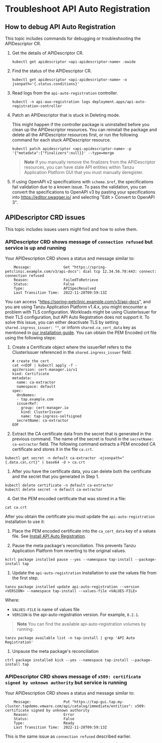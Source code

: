 # Troubleshoot API Auto Registration

## How to debug API Auto Registration

This topic includes commands for debugging or troubleshooting the APIDescriptor CR.

1. Get the details of APIDescriptor CR.

    ```console
    kubectl get apidescriptor <api-apidescriptor-name> -owide
    ```

2. Find the status of the APIDescriptor CR.

    ```console
    kubectl get apidescriptor <api-apidescriptor-name> -o jsonpath='{.status.conditions}'
    ```

3. Read logs from the `api-auto-registration` controller.
   
    ```console
    kubectl -n api-auo-registration logs deployment.apps/api-auto-registration-controller
    ```

4. Patch an APIDescriptor that is stuck in Deleting mode.

   This might happen if the controller package is uninstalled before you clean up the APIDescriptor resources.
   You can reinstall the package and delete all the APIDescriptor resources first, or run the following command for each stuck APIDescriptor resource.

    ```console
    kubectl patch apidescriptor <api-apidescriptor-name> -p '{"metadata":{"finalizers":null}}' --type=merge
    ```

    >**Note** If you manually remove the finalizers from the APIDescriptor resources, you can have stale API entities within Tanzu Application Platform GUI that you must manually deregister.

5. If using OpenAPI v2 specifications with `schema.$ref`, the specifications fail validation due to a known issue.
To pass the validation, you can convert the specifications to OpenAPI v3 by pasting your specifications into https://editor.swagger.io/ and selecting "Edit > Convert to OpenAPI 3".

## APIDescriptor CRD issues

This topic includes issues users might find and how to solve them.

### APIDescriptor CRD shows message of `connection refused` but service is up and running

Your APIDescription CRD shows a status and message similar to:

```console
    Message:               Get "https://spring-petclinic.example.com/v3/api-docs": dial tcp 12.34.56.78:443: connect: connection refused
    Reason:                FailedToRetrieve
    Status:                False
    Type:                  APISpecResolved
    Last Transition Time:  2022-11-28T09:59:13Z
```

You can access "https://spring-petclinic.example.com/v3/api-docs", and you are
using Tanzu Application Platform v1.4.x, you might encounter a problem with TLS
configuration. Workloads might be using ClusterIssuer for their TLS
configuration, but API Auto Registration does not support it. To solve this
issue, you can either deactivate TLS by setting `shared.ingress_issuer: ""`, or
inform `shared.ca_cert_data` key as mentioned in [our installation
guide](installation.md).  You can obtain the PEM Encoded crt file using the following steps:

1. Create a Certificate object where the issuerRef refers to the ClusterIssuer referenced
in the `shared.ingress_issuer` field.

    ```console
    # create the cert
    cat <<EOF | kubectl apply -f -
    apiVersion: cert-manager.io/v1
    kind: Certificate
    metadata:
      name: ca-extractor
      namespace: default
    spec:
      dnsNames:
      - tap.example.com
      issuerRef:
        group: cert-manager.io
        kind: ClusterIssuer
        name: tap-ingress-selfsigned
      secretName: ca-extractor
    EOF
    ```

2. Extract the CA certificate data from the secret that is generated in the
previous command. The name of the secret is found in the `secretName:
ca-extractor` field. The following command extracts a PEM encoded CA certificate
and stores it in the file `ca.crt`.

  ```console
  kubectl get secret -n default ca-extractor -ojsonpath="{.data.ca\.crt}" | base64 -d > ca.crt
  ```

1. After you have the certificate data, you can delete both the certificate and
   the secret that you generated in Step 1.

  ```console
  kubectl delete certificate -n default ca-extractor
  kubectl delete secret -n default ca-extractor
  ```

4. Get the PEM encoded certificate that was stored in a file:

  ```console
  cat ca.crt
  ```

After you obtain the certificate you must update the `api-auto-registration` installation to use it:
 
1. Place the PEM encoded certificate into the `ca_cert_data` key of a values file. See [Install API Auto Registration](installation.hbs.md).

2. Pause the meta package's reconciliation. This prevents Tanzu Application Platform from reverting to the original values. 

  ```console
  kctrl package installed pause --yes --namespace tap-install --package-install tap
  ```

1. Update the `api-auto-registration` installation to use the values file from the first step.

  ```console
  tanzu package installed update api-auto-registration --version <VERSION> --namespace tap-install --values-file <VALUES-FILE>
  ```

  Where:

  - `VALUES-FILE` is name of values file
  - `VERSION` is the api-auto-registration version. For example, `0.2.1`.

  >**Note** You can find the available api-auto-registration volumes by running:

  ```console
  tanzu package available list -n tap-install | grep 'API Auto Registration'
  ```

1. Unpause the meta package's reconciliation

  ```console
  ctrl package installed kick --yes --namespace tap-install --package-install tap
  ```

### APIDescriptor CRD shows message of `x509: certificate signed by unknown authority` but service is running

Your APIDescription CRD shows a status and message similar to:

```console
    Message:               Put "https://tap-gui.tap.my-cluster.tapdemo.vmware.com/api/catalog/immediate/entities": x509: certificate signed by unknown authority
    Reason:                Error
    Status:                False
    Type:                  Ready
    Last Transition Time:  2022-11-28T09:59:13Z
```

This is the same issue as `connection refused` described earlier.
